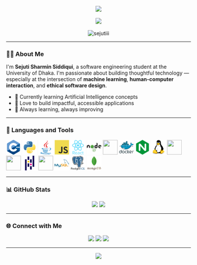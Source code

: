 <!-- Banner -->
<p align="center">
  <img src="https://capsule-render.vercel.app/api?type=waving&color=0:5e60ce,100:7400b8&height=200&section=header&text=Hi,%20I'm%20Sejuti&fontSize=40&fontAlignY=35&animation=fadeIn" />
</p>

<!-- Typing Animation -->
<p align="center">
  <img src="https://readme-typing-svg.herokuapp.com?font=Fira+Code&duration=2000&pause=1000&color=7400B8&center=true&vCenter=true&width=440&height=45&lines=Software+Engineer+in+the+Making;Research+Enthusiast;Student+at+IIT+DU" />
</p>

<!-- Profile Views -->
<p align="center">
  <img src="https://komarev.com/ghpvc/?username=sejutiii&label=Profile%20views&color=0e75b6&style=flat" alt="sejutiii" />
</p>

---

### 👩‍💻 About Me

I'm **Sejuti Sharmin Siddiqui**, a software engineering student at the University of Dhaka. I'm passionate about building thoughtful technology — especially at the intersection of **machine learning**, **human-computer interaction**, and **ethical software design**.

- 🌱 Currently learning Artificial Intelligence concepts
- 🚀 Love to build impactful, accessible applications
- 🎯 Always learning, always improving

---

### 🧰 Languages and Tools

<p align="left">
  <a href="https://www.w3schools.com/cpp/" target="_blank"><img src="https://raw.githubusercontent.com/devicons/devicon/master/icons/cplusplus/cplusplus-original.svg" width="40" height="40"/></a>
  <a href="https://www.python.org" target="_blank"><img src="https://raw.githubusercontent.com/devicons/devicon/master/icons/python/python-original.svg" width="40" height="40"/></a>
  <a href="https://www.java.com" target="_blank"><img src="https://raw.githubusercontent.com/devicons/devicon/master/icons/java/java-original.svg" width="40" height="40"/></a>
  <a href="https://developer.mozilla.org/en-US/docs/Web/JavaScript" target="_blank"><img src="https://raw.githubusercontent.com/devicons/devicon/master/icons/javascript/javascript-original.svg" width="40" height="40"/></a>
  <a href="https://reactjs.org/" target="_blank"><img src="https://raw.githubusercontent.com/devicons/devicon/master/icons/react/react-original-wordmark.svg" width="40" height="40"/></a>
  <a href="https://nodejs.org" target="_blank"><img src="https://raw.githubusercontent.com/devicons/devicon/master/icons/nodejs/nodejs-original-wordmark.svg" width="40" height="40"/></a>
  <a href="https://tailwindcss.com/" target="_blank"><img src="https://www.vectorlogo.zone/logos/tailwindcss/tailwindcss-icon.svg" width="40" height="40"/></a>
  <a href="https://www.docker.com/" target="_blank"><img src="https://raw.githubusercontent.com/devicons/devicon/master/icons/docker/docker-original-wordmark.svg" width="40" height="40"/></a>
  <a href="https://www.nginx.com" target="_blank"><img src="https://raw.githubusercontent.com/devicons/devicon/master/icons/nginx/nginx-original.svg" width="40" height="40"/></a>
  <a href="https://www.linux.org/" target="_blank"><img src="https://raw.githubusercontent.com/devicons/devicon/master/icons/linux/linux-original.svg" width="40" height="40"/></a>
  <a href="https://git-scm.com/" target="_blank"><img src="https://www.vectorlogo.zone/logos/git-scm/git-scm-icon.svg" width="40" height="40"/></a>
  <a href="https://postman.com" target="_blank"><img src="https://www.vectorlogo.zone/logos/getpostman/getpostman-icon.svg" width="40" height="40"/></a>
  <a href="https://pandas.pydata.org/" target="_blank"><img src="https://raw.githubusercontent.com/devicons/devicon/2ae2a900d2f041da66e950e4d48052658d850630/icons/pandas/pandas-original.svg" width="40" height="40"/></a>
  <a href="https://www.selenium.dev" target="_blank"><img src="https://raw.githubusercontent.com/detain/svg-logos/780f25886640cef088af994181646db2f6b1a3f8/svg/selenium-logo.svg" width="40" height="40"/></a>
  <a href="https://www.mysql.com/" target="_blank"><img src="https://raw.githubusercontent.com/devicons/devicon/master/icons/mysql/mysql-original-wordmark.svg" width="40" height="40"/></a>
  <a href="https://www.postgresql.org" target="_blank"><img src="https://raw.githubusercontent.com/devicons/devicon/master/icons/postgresql/postgresql-original-wordmark.svg" width="40" height="40"/></a>
  <a href="https://www.mongodb.com/" target="_blank"><img src="https://raw.githubusercontent.com/devicons/devicon/master/icons/mongodb/mongodb-original-wordmark.svg" width="40" height="40"/></a>
</p>

---

### 📊 GitHub Stats

<p align="center">
  <img src="https://github-readme-stats.vercel.app/api?username=sejutiii&show_icons=true&theme=radical" height="160" />
  <img src="https://github-readme-streak-stats.herokuapp.com?user=sejutiii&theme=radical" height="160" />
</p>

---

### 🌐 Connect with Me

<p align="center">
  <a href="mailto:bsse1420@iit.du.ac.bd"><img src="https://img.shields.io/badge/Email-%23D14836?style=for-the-badge&logo=gmail&logoColor=white"/></a>
  <a href="https://linkedin.com/in/sejuti-sharmin-siddiqui-242305328"><img src="https://img.shields.io/badge/LinkedIn-%230077B5?style=for-the-badge&logo=linkedin&logoColor=white"/></a>
  <a href="https://github.com/sejutiii"><img src="https://img.shields.io/badge/GitHub-%2312100E?style=for-the-badge&logo=github&logoColor=white"/></a>
</p>

---

<p align="center">
  <img src="https://capsule-render.vercel.app/api?type=waving&color=0:5e60ce,100:7400b8&height=100&section=footer"/>
</p>
